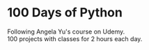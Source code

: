 # 100 Days of Python
Following Angela Yu's course on Udemy.  
100 projects with classes for 2 hours each day.